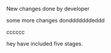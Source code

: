 New changes done by developer

some more changes dondddddddeddd


cccccc

hey have included five stages.

